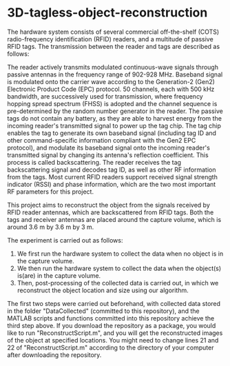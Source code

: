 # 3D-tagless-object-reconstruction

The hardware system consists of several commercial off-the-shelf (COTS) radio-frequency identification (RFID) readers, and a multitude of passive RFID tags. The transmission between the reader and tags are described as follows:

The reader actively transmits modulated continuous-wave signals through passive antennas in the frequency range of 902-928 MHz. Baseband signal is modulated onto the carrier wave according to the Generation-2 (Gen2) Electronic Product Code (EPC) protocol. 50 channels, each with 500 kHz bandwidth, are successively used for transmission, where frequency hopping spread spectrum (FHSS) is adopted and the channel sequence is pre-determined by the random number generator in the reader.
The passive tags do not contain any battery, as they are able to harvest energy from the incoming reader's transmitted signal to power up the tag chip. The tag chip enables the tag to generate its own baseband signal (including tag ID and other command-specific information compliant with the Gen2 EPC protocol), and modulate its baseband signal onto the incoming reader's transmitted signal by changing its antenna's reflection coefficient. This process is called backscattering.
The reader receives the tag backscattering signal and decodes tag ID, as well as other RF information from the tags. Most current RFID readers support received signal strength indicator (RSSI) and phase information, which are the two most important RF parameters for this project.






This project aims to reconstruct the object from the signals received by RFID reader antennas, which are backscattered from RFID tags.
Both the tags and receiver antennas are placed around the capture volume, which is around 3.6 m by 3.6 m by 3 m.

The experiment is carried out as follows:
1. We first run the hardware system to collect the data when no object is in the capture volume.
2. We then run the hardware system to collect the data when the object(s) is(are) in the capture volume.
3. Then, post-processing of the collected data is carried out, in which we reconstruct the object location and size using our algorithm.

The first two steps were carried out beforehand, with collected data stored in the folder "DataCollected" (committed to this repository), and the MATLAB scripts and functions committed into this repository achieve the third step above.
If you download the repository as a package, you would like to run "ReconstructScript.m", and you will get the reconstructed images of the object at specified locations. You might need to change lines 21 and 22 of "ReconstructScript.m" according to the directory of your computer after downloading the repository.
